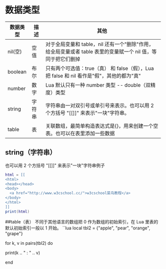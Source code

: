 # 数据类型

| 数据类型 | 描述 | 其他 |
| --- | --- | --- |
| nil\(空\) | 空值 | 对于全局变量和 table，nil 还有一个"删除"作用，给全局变量或者 table 表里的变量赋一个 nil 值，等同于把它们删掉 |
| boolean | 布尔 | 只有两个可选值：true（真） 和 false（假），Lua 把 false 和 nil 看作是"假"，其他的都为"真" |
| number | 数字 | Lua 默认只有一种 number 类型 -- double（双精度）类型 |
| string | 字符串 | 字符串由一对双引号或单引号来表示。也可以用 2 个方括号 "\[\[\]\]" 来表示"一块"字符串。 |
| table | 表 | 关联数组，最简单构造表达式是{}，用来创建一个空表。也可以在表里添加一些数据 |

## string（字符串）

也可以用 2 个方括号 "\[\[\]\]" 来表示"一块"字符串例子

```lua
html = [[ 
<html> 
<head></head> 
<body> 
  <a href="http://www.w3cschool.cc/">w3cschool菜鸟教程</a> 
</body> 
</html> 
]] 
print(html)

```

##table（表）
不同于其他语言的数组把 0 作为数组的初始索引，在 Lua 里表的默认初始索引一般以 1 开始。 
``lua
local tbl2 = {"apple", "pear", "orange", "grape"}

for k, v in pairs(tbl2) do

 print(k .. " : " .. v)

end


```

